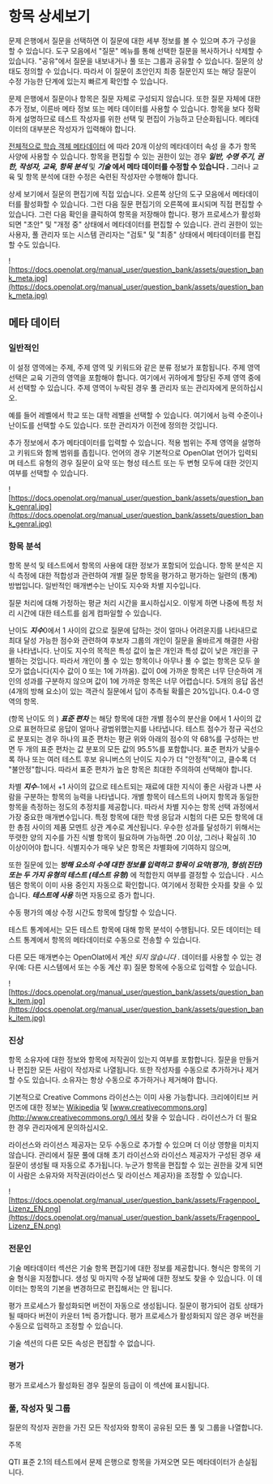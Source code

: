 # 항목 상세보기

문제 은행에서 질문을 선택하면 이 질문에 대한 세부 정보를 볼 수 있으며 추가 구성을 할 수 있습니다. 도구 모음에서 "질문" 메뉴를 통해 선택한 질문을 복사하거나 삭제할 수 있습니다. "공유"에서 질문을 내보내거나 풀 또는 그룹과 공유할 수 있습니다. 질문의 상태도 정의할 수 있습니다. 따라서 이 질문이 초안인지 최종 질문인지 또는 해당 질문이 수정 가능한 단계에 있는지 빠르게 확인할 수 있습니다.

문제 은행에서 질문이나 항목은 질문 자체로 구성되지 않습니다. 또한 질문 자체에 대한 추가 정보, 이른바 메타 정보 또는 메타 데이터를 사용할 수 있습니다. 항목을 보다 정확하게 설명하므로 테스트 작성자를 위한 선택 및 편집이 가능하고 단순화됩니다. 메타데이터의 대부분은 작성자가 입력해야 합니다.

[전체적으로 학습 객체 메타데이터](http://en.wikipedia.org/wiki/Learning_object_metadata) 에 따라 20개 이상의 메타데이터 속성 을 추가 항목 사양에 사용할 수 있습니다. 항목을 편집할 수 있는 권한이 있는 경우 ***일반, 수명 주기, 권한, 작성자, 교육, 항목 분석*** 및 ***기술* 에서 메타 데이터를 수정할 수 있습니다 .** 그러나 교육 및 항목 분석에 대한 수정은 숙련된 작성자만 수행해야 합니다.

상세 보기에서 질문의 편집기에 직접 있습니다. 오른쪽 상단의 도구 모음에서 메타데이터를 활성화할 수 있습니다. 그런 다음 질문 편집기의 오른쪽에 표시되며 직접 편집할 수 있습니다. 그런 다음 확인을 클릭하여 항목을 저장해야 합니다. 평가 프로세스가 활성화되면 "초안" 및 "개정 중" 상태에서 메타데이터를 편집할 수 있습니다. 관리 권한이 있는 사용자, 풀 관리자 또는 시스템 관리자는 "검토" 및 "최종" 상태에서 메타데이터를 편집할 수도 있습니다.

![https://docs.openolat.org/manual_user/question_bank/assets/question_bank_meta.jpg](https://docs.openolat.org/manual_user/question_bank/assets/question_bank_meta.jpg)

## 메타 데이터

### 일반적인

이 설정 영역에는 주제, 주제 영역 및 키워드와 같은 분류 정보가 포함됩니다. 주제 영역 선택은 교육 기관의 영역을 포함해야 합니다. 여기에서 귀하에게 할당된 주제 영역 중에서 선택할 수 있습니다. 주제 영역이 누락된 경우 풀 관리자 또는 관리자에게 문의하십시오.

예를 들어 레벨에서 학교 또는 대학 레벨을 선택할 수 있습니다. 여기에서 능력 수준이나 난이도를 선택할 수도 있습니다. 또한 관리자가 이전에 정의한 것입니다.

추가 정보에서 추가 메타데이터를 입력할 수 있습니다. 적용 범위는 주제 영역을 설명하고 키워드와 함께 범위를 좁힙니다. 언어의 경우 기본적으로 OpenOlat 언어가 입력되며 테스트 유형의 경우 질문이 요약 또는 형성 테스트 또는 두 변형 모두에 대한 것인지 여부를 선택할 수 있습니다.

![https://docs.openolat.org/manual_user/question_bank/assets/question_bank_genral.jpg](https://docs.openolat.org/manual_user/question_bank/assets/question_bank_genral.jpg)

### 항목 분석

항목 분석 및 테스트에서 항목의 사용에 대한 정보가 포함되어 있습니다. 항목 분석은 지식 측정에 대한 적합성과 관련하여 개별 질문 항목을 평가하고 평가하는 일련의 (통계) 방법입니다. 일반적인 매개변수는 난이도 지수와 차별 지수입니다.

질문 처리에 대해 가정하는 평균 처리 시간을 표시하십시오. 이렇게 하면 나중에 특정 처리 시간에 대한 테스트를 쉽게 컴파일할 수 있습니다.

난이도 ***지수***0에서 1 사이의 값으로 질문에 답하는 것이 얼마나 어려운지를 나타내므로 최대 달성 가능한 점수와 관련하여 후보자 그룹의 개인이 질문을 올바르게 해결한 사람을 나타냅니다. 난이도 지수의 목적은 특성 값이 높은 개인과 특성 값이 낮은 개인을 구별하는 것입니다. 따라서 개인이 풀 수 있는 항목이나 아무나 풀 수 없는 항목은 모두 쓸모가 없습니다(지수 값이 0 또는 1에 가까움). 값이 0에 가까운 항목은 너무 단순하여 개인의 성과를 구분하지 않으며 값이 1에 가까운 항목은 너무 어렵습니다. 5개의 응답 옵션(4개의 방해 요소)이 있는 객관식 질문에서 답이 추측될 확률은 20%입니다. 0.4-0 영역의 항목.

(항목 난이도 의 ) ***표준 편차*** 는 해당 항목에 대한 개별 점수의 분산을 0에서 1 사이의 값으로 표현하므로 응답이 얼마나 광범위했는지를 나타냅니다. 테스트 점수가 정규 곡선으로 분포되는 경우 하나의 표준 편차는 평균 위와 아래의 점수의 약 68%를 구성하는 반면 두 개의 표준 편차는 값 분포의 모든 값의 95.5%를 포함합니다. 표준 편차가 낮을수록 하나 또는 여러 테스트 후보 유니버스의 난이도 지수가 더 "안정적"이고, 클수록 더 "불안정"합니다. 따라서 표준 편차가 높은 항목은 최대한 주의하여 선택해야 합니다.

차별 ***지수***-1에서 +1 사이의 값으로 테스트되는 재료에 대한 지식이 좋은 사람과 나쁜 사람을 구분하는 항목의 능력을 나타냅니다. 개별 항목이 테스트의 나머지 항목과 동일한 항목을 측정하는 정도의 추정치를 제공합니다. 따라서 차별 지수는 항목 선택 과정에서 가장 중요한 매개변수입니다. 특정 항목에 대한 학생 응답과 시험의 다른 모든 항목에 대한 총점 사이의 제품 모멘트 상관 계수로 계산됩니다. 우수한 성과를 달성하기 위해서는 뚜렷한 양의 지수를 가진 식별 항목이 필요하며 가능하면 .20 이상, 그러나 확실히 .10 이상이어야 합니다. 식별지수가 매우 낮은 항목은 차별화에 기여하지 않으며,

또한 질문에 있는 ***방해 요소의 수에 대한 정보를 입력하고 항목이 요약(평가), 형성(진단) 또는 두 가지 유형의 테스트 (테스트 유형)*** 에 적합한지 여부를 결정할 수 있습니다 . 시스템은 항목이 이미 사용 중인지 자동으로 확인합니다. 여기에서 정확한 숫자를 찾을 수 있습니다. ***테스트에 사용*** 하면 자동으로 증가 합니다.

수동 평가의 예상 수정 시간도 항목에 할당할 수 있습니다.

테스트 통계에서는 모든 테스트 항목에 대해 항목 분석이 수행됩니다. 모든 데이터는 테스트 통계에서 항목의 메타데이터로 수동으로 전송할 수 있습니다.

다른 모든 매개변수는 OpenOlat에서 계산 *되지 않습니다 .* 데이터를 사용할 수 있는 경우(예: 다른 시스템에서 또는 수동 계산 후) 질문 항목에 수동으로 입력할 수 있습니다.

![https://docs.openolat.org/manual_user/question_bank/assets/question_bank_item.jpg](https://docs.openolat.org/manual_user/question_bank/assets/question_bank_item.jpg)

### 진상

항목 소유자에 대한 정보와 항목에 저작권이 있는지 여부를 포함합니다. 질문을 만들거나 편집한 모든 사람이 작성자로 나열됩니다. 또한 작성자를 수동으로 추가하거나 제거할 수도 있습니다. 소유자는 항상 수동으로 추가하거나 제거해야 합니다.

기본적으로 Creative Commons 라이선스는 이미 사용 가능합니다. 크리에이티브 커먼즈에 대한 정보는 [Wikipedia](http://en.wikipedia.org/wiki/Creative_Commons) 및 [www.creativecommons.org](http://www.creativecommons.org/) 에서 찾을 수 있습니다 . 라이선스가 더 필요한 경우 관리자에게 문의하십시오.

라이선스와 라이선스 제공자는 모두 수동으로 추가할 수 있으며 더 이상 영향을 미치지 않습니다. 관리에서 질문 풀에 대해 초기 라이선스와 라이선스 제공자가 구성된 경우 새 질문이 생성될 때 자동으로 추가됩니다. 누군가 항목을 편집할 수 있는 권한을 갖게 되면 이 사람은 소유자와 저작권(라이선스 및 라이선스 제공자)을 조정할 수 있습니다.

![https://docs.openolat.org/manual_user/question_bank/assets/Fragenpool_Lizenz_EN.png](https://docs.openolat.org/manual_user/question_bank/assets/Fragenpool_Lizenz_EN.png)

### 전문인

기술 메타데이터 섹션은 기술 항목 편집기에 대한 정보를 제공합니다. 형식은 항목의 기술 형식을 지정합니다. 생성 및 마지막 수정 날짜에 대한 정보도 찾을 수 있습니다. 이 데이터는 항목의 기본을 변경하므로 편집해서는 안 됩니다.

평가 프로세스가 활성화되면 버전이 자동으로 생성됩니다. 질문이 평가되어 검토 상태가 될 때마다 버전이 카운터 1씩 증가합니다. 평가 프로세스가 활성화되지 않은 경우 버전을 수동으로 입력하고 조정할 수 있습니다.

기술 섹션의 다른 모든 속성은 편집할 수 없습니다.

### 평가

평가 프로세스가 활성화된 경우 질문의 등급이 이 섹션에 표시됩니다.

### 풀, 작성자 및 그룹

질문의 작성자 권한을 가진 모든 작성자와 항목이 공유된 모든 풀 및 그룹을 나열합니다.

주목

QTI 표준 2.1의 테스트에서 문제 은행으로 항목을 가져오면 모든 메타데이터가 손실됩니다.
